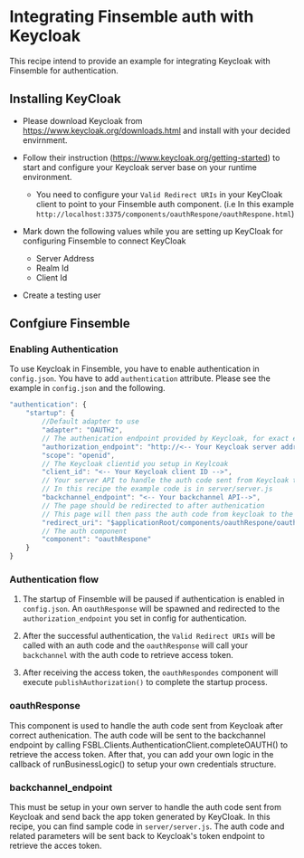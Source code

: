 # Integrating Finsemble auth with Keycloak

This recipe intend to provide an example for integrating Keycloak with Finsemble for authentication.

## Installing KeyCloak

* Please download Keycloak from https://www.keycloak.org/downloads.html and install with your decided envirnment.
* Follow their instruction (https://www.keycloak.org/getting-started) to start and configure your Keycloak server base on your runtime environment.
  * You need to configure your `Valid Redirect URIs` in your KeyCloak client to point to your Finsemble auth component. (i.e In this example `http://localhost:3375/components/oauthRespone/oauthRespone.html`)
* Mark down the following values while you are setting up KeyCloak for configuring Finsemble to connect KeyCloak

  * Server Address
  * Realm Id
  * Client Id
* Create a testing user

## Confgiure Finsemble

### Enabling Authentication

To use Keycloak in Finsemble, you have to enable authentication in `config.json`. You have to add `authentication` attribute. Please see the example in `config.json` and the following.

```javascript
"authentication": {
    "startup": {
        //Default adapter to use
        "adapter": "OAUTH2",
        // The authenication endpoint provided by Keycloak, for exact endpoint, please check your own Keycloak setting or their reference material
        "authorization_endpoint": "http://<-- Your Keycloak server address -->:<-- Your Keycloak server port -->/auth/realms/<-- You realm id -->/protocol/openid-connect/auth",
        "scope": "openid",
        // The Keycloak clientid you setup in Keylcoak
        "client_id": "<-- Your Keycloak client ID -->",
        // Your server API to handle the auth code sent from Keycloak to retrieve the access token
        // In this recipe the example code is in server/server.js
        "backchannel_endpoint": "<-- Your backchannel API-->",
        // The page should be redirected to after authenication
        // This page will then pass the auth code from keycloak to the backchannel endpoint
        "redirect_uri": "$applicationRoot/components/oauthRespone/oauthRespone.html",
        // The auth component
        "component": "oauthRespone"
    }
}
```

### Authentication flow

1. The startup of Finsemble will be paused if authentication is enabled in `config.json`. An `oauthResponse` will be spawned and redirected to the `authorization_endpoint` you set in config for authentication.

2. After the successful authentication, the `Valid Redirect URIs` will be called with an auth code and the `oauthResponse` will call your `backchannel` with the auth code to retrieve access token.

3. After receiving the access token, the `oauthRespondes` component will execute `publishAuthorization()` to complete the startup process.

### oauthResponse

This component is used to handle the auth code sent from Keycloak after correct authenication. The auth code will be sent to the backchannel endpoint by calling FSBL.Clients.AuthenticationClient.completeOAUTH() to retrieve the access token. After that, you can add your own logic in the callback of runBusinessLogic() to setup your own credentials structure.

### backchannel_endpoint

This must be setup in your own server to handle the auth code sent from Keycloak and send back the app token generated by KeyCloak. In this recipe, you can find sample code in `server/server.js`. The auth code and related parameters will  be sent back to Keycloak's token endpoint to retrieve the acces token.
